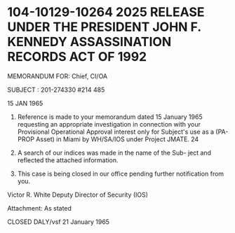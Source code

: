 # 104-10129-10264 2025 RELEASE UNDER THE PRESIDENT JOHN F. KENNEDY ASSASSINATION RECORDS ACT OF 1992

MEMORANDUM FOR: Chief, CI/OA

SUBJECT : 201-274330
 #214 485
 
 15 JAN
 1965

1. Reference is made to your memorandum dated 15 January 1965
requesting an appropriate investigation in connection with your
Provisional Operational Approval interest only for Subject's use
as a (PA-PROP Asset) in Miami by WH/SA/IOS under Project JMATE.
24

2. A search of our indices was made in the name of the Sub-
ject and reflected the attached information.

3. This case is being closed in our office pending further
notification from you.

Victor R. White
Deputy Director of Security
(IOS)

Attachment:
As stated

CLOSED
DALY/vsf
21 January 1965
